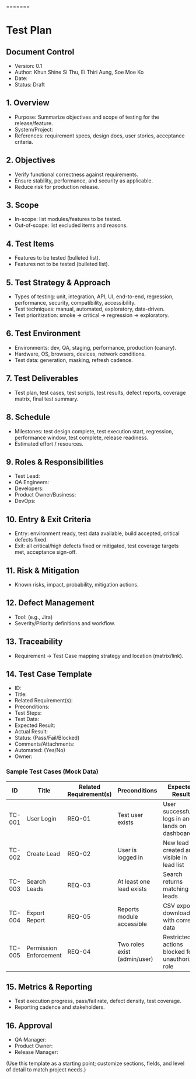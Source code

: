 =======
# Test Plan

## Document Control
- Version: 0.1
- Author: Khun Shine Si Thu, Ei Thiri Aung, Soe Moe Ko
- Date: 
- Status: Draft

## 1. Overview
- Purpose: Summarize objectives and scope of testing for the release/feature.
- System/Project: 
- References: requirement specs, design docs, user stories, acceptance criteria.

## 2. Objectives
- Verify functional correctness against requirements.
- Ensure stability, performance, and security as applicable.
- Reduce risk for production release.

## 3. Scope
- In-scope: list modules/features to be tested.
- Out-of-scope: list excluded items and reasons.

## 4. Test Items
- Features to be tested (bulleted list).
- Features not to be tested (bulleted list).

## 5. Test Strategy & Approach
- Types of testing: unit, integration, API, UI, end-to-end, regression, performance, security, compatibility, accessibility.
- Test techniques: manual, automated, exploratory, data-driven.
- Test prioritization: smoke -> critical -> regression -> exploratory.

## 6. Test Environment
- Environments: dev, QA, staging, performance, production (canary).
- Hardware, OS, browsers, devices, network conditions.
- Test data: generation, masking, refresh cadence.

## 7. Test Deliverables
- Test plan, test cases, test scripts, test results, defect reports, coverage matrix, final test summary.

## 8. Schedule
- Milestones: test design complete, test execution start, regression, performance window, test complete, release readiness.
- Estimated effort / resources.

## 9. Roles & Responsibilities
- Test Lead:
- QA Engineers:
- Developers:
- Product Owner/Business:
- DevOps:

## 10. Entry & Exit Criteria
- Entry: environment ready, test data available, build accepted, critical defects fixed.
- Exit: all critical/high defects fixed or mitigated, test coverage targets met, acceptance sign-off.

## 11. Risk & Mitigation
- Known risks, impact, probability, mitigation actions.

## 12. Defect Management
- Tool: (e.g., Jira)
- Severity/Priority definitions and workflow.

## 13. Traceability
- Requirement -> Test Case mapping strategy and location (matrix/link).

## 14. Test Case Template
- ID:
- Title:
- Related Requirement(s):
- Preconditions:
- Test Steps:
- Test Data:
- Expected Result:
- Actual Result:
- Status: (Pass/Fail/Blocked)
- Comments/Attachments:
- Automated: (Yes/No)
- Owner:

### Sample Test Cases (Mock Data)

| ID      | Title                | Related Requirement(s) | Preconditions                     | Expected Result                                  |
|---------|----------------------|------------------------|------------------------------------|--------------------------------------------------|
| TC-001  | User Login           | REQ-01                 | Test user exists                   | User successfully logs in and lands on dashboard |
| TC-002  | Create Lead          | REQ-02                 | User is logged in                  | New lead is created and visible in lead list     |
| TC-003  | Search Leads         | REQ-03                 | At least one lead exists           | Search returns matching leads                    |
| TC-004  | Export Report        | REQ-05                 | Reports module accessible          | CSV export downloads with correct data           |
| TC-005  | Permission Enforcement| REQ-04                | Two roles exist (admin/user)       | Restricted actions blocked for unauthorized role |

## 15. Metrics & Reporting
- Test execution progress, pass/fail rate, defect density, test coverage.
- Reporting cadence and stakeholders.

## 16. Approval
- QA Manager:
- Product Owner:
- Release Manager:

(Use this template as a starting point; customize sections, fields, and level of detail to match project needs.)



